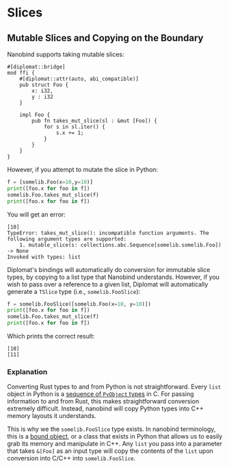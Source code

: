 # Slices

## Mutable Slices and Copying on the Boundary
Nanobind supports taking mutable slices:

```
#[diplomat::bridge]
mod ffi {
    #[diplomat::attr(auto, abi_compatible)]
    pub struct Foo {
        x: i32,
        y : i32
    }

    impl Foo {
        pub fn takes_mut_slice(sl : &mut [Foo]) {
            for s in sl.iter() {
                s.x += 1;
            }
        }
    }
}
```

However, if you attempt to mutate the slice in Python:

```python
f = [somelib.Foo(x=10,y=10)]
print([foo.x for foo in f])
somelib.Foo.takes_mut_slice(f)
print([foo.x for foo in f])
```

You will get an error:

```
[10]
TypeError: takes_mut_slice(): incompatible function arguments. The following argument types are supported:
    1. mutable_slice(s: collections.abc.Sequence[somelib.somelib.Foo]) -> None
Invoked with types: list
```

Diplomat's bindings will automatically do conversion for immutable slice types, by copying to a list type that Nanobind understands. However, if you wish to pass over a reference to a given list, Diplomat will automatically generate a `TSlice` type (i.e., `somelib.FooSlice`):

```python
f = somelib.FooSlice([somelib.Foo(x=10, y=10)])
print([foo.x for foo in f])
somelib.Foo.takes_mut_slice(f)
print([foo.x for foo in f])
```

Which prints the correct result:

```
[10]
[11]
```

### Explanation

Converting Rust types to and from Python is not straightforward. Every `list` object in Python is a [sequence of `PyObject` types](https://docs.python.org/3/c-api/list.html) in C. For passing information to and from Rust, this makes straightforward conversion extremely difficult. Instead, nanobind will copy Python types into C++ memory layouts it understands.

This is why we the `somelib.FooSlice` type exists. In nanobind terminology, this is a [bound object](https://nanobind.readthedocs.io/en/latest/exchanging.html#option-2-bindings), or a class that exists in Python that allows us to easily grab its memory and manipulate in C++. Any `list` you pass into a parameter that takes `&[Foo]` as an input type will copy the contents of the `list` upon conversion into C/C++ into `somelib.FooSlice`.